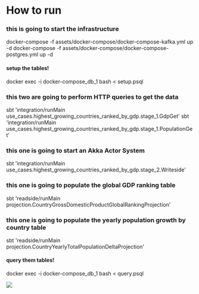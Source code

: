 

# How to run

### this is going to start the infrastructure
docker-compose -f assets/docker-compose/docker-compose-kafka.yml up -d
docker-compose -f assets/docker-compose/docker-compose-postgres.yml up -d

#### setup the tables!
docker exec -i docker-compose_db_1 bash < setup.psql

### this two are going to perform HTTP queries to get the data
sbt 'integration/runMain use_cases.highest_growing_countries_ranked_by_gdp.stage_1.GdpGet'
sbt 'integration/runMain use_cases.highest_growing_countries_ranked_by_gdp.stage_1.PopulationGet'

### this one is going to start an Akka Actor System
sbt 'integration/runMain use_cases.highest_growing_countries_ranked_by_gdp.stage_2.Writeside'
### this one is going to populate the global GDP ranking table 
sbt 'readside/runMain projection.CountryGrossDomesticProductGlobalRankingProjection'
### this one is going to populate the yearly population growth by country table 
sbt 'readside/runMain projection.CountryYearlyTotalPopulationDeltaProjection'

#### query them tables!
docker exec -i docker-compose_db_1 bash < query.psql

![](https://i.imgur.com/367h96b.png)
